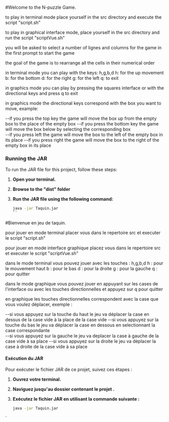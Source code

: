 


#Welcome to the N-puzzle Game.

to play in terminal mode place yourself in the src directory and execute
the script "script.sh"

to play in graphical interface mode, place yourself in the src directory and
run the script "scriptVue.sh"

you will be asked to select a number of lignes and columns for the game in the first prompt
to start the game

the goal of the game is to rearrange all the cells in their numerical order


in terminal mode you can play with the keys: h,g,b,d
h: for the up movement
b: for the bottom
d: for the right
g: for the left
q: to exit

in graphics mode you can play by pressing the squares
interface or with the directional keys and press q to exit

in graphics mode the directional keys correspond with the box you
want to move, example:

--if you press the top key the game will move the box up
from the empty box to the place of the empty box
--if you press the bottom key the game will move the box below
by selecting the corresponding box  
--if you press left the game will move the box to the left of the
empty box in its place
--if you press right the game will move the box to the right of the
empty box in its place

### Running the JAR

To run the JAR file for this project, follow these steps:

1. **Open your terminal.**

2. **Browse to the "dist" folder**

3. **Run the JAR file using the following command:**
   ```bash
   java -jar Taquin.jar
   ``
   
#Bienvenue en jeu de taquin.

pour jouer en mode terminal placer vous dans le repertoire src et executer
le script "script.sh"

pour jouer en mode interface graphique placez vous dans le repertoire src et
executer le script "scriptVue.sh"


dans le mode terminal vous pouvez jouer avec les touches : h,g,b,d
h : pour le mouvement haut
b : pour le bas
d : pour la droite
g : pour la gauche
q : pour quitter

dans le mode graphique vous pouvez jouer en appuyant sur les cases de
l'interface ou avec les touches directionnelles et appuyez sur q pour quitter

en graphique les touches directionnelles correspondent avec la case que vous
voulez déplacer, exemple :

--si vous appuyez sur la touche du haut le jeu va déplacer la case en dessus
de la case vide à la place de la case vide
--si vous appuyez sur la touche du bas le jeu va déplacer la case en dessous
en selectionnant la case correspondante  
--si vous appuyez sur la gauche le jeu va deplacer la case à gauche de la
case vide à sa place
--si vous appuyez sur la droite le jeu va déplacer la case à droite de la
case vide à sa place

#### Exécution du JAR

Pour exécuter le fichier JAR de ce projet, suivez ces étapes :

1. **Ouvrez votre terminal.**

2. **Naviguez jusqu'au dossier contenant le projet .**

3. **Exécutez le fichier JAR en utilisant la commande suivante :**
   ```bash
   java -jar Taquin.jar
   ```



`
